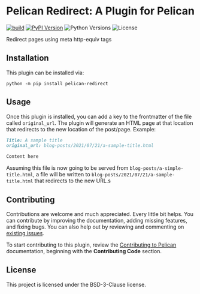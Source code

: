Pelican Redirect: A Plugin for Pelican
====================================================

[![build](https://github.com/bryanwweber/pelican-redirect/actions/workflows/main.yml/badge.svg)](https://github.com/bryanwweber/pelican-redirect/actions/workflows/main.yml)
[![PyPI Version](https://img.shields.io/pypi/v/pelican-redirect)](https://pypi.org/project/pelican-redirect/)
![Python Versions](https://img.shields.io/pypi/pyversions/pelican-redirect)
![License](https://img.shields.io/pypi/l/pelican-redirect?color=blue)

Redirect pages using meta http-equiv tags

Installation
------------

This plugin can be installed via:

```shell
python -m pip install pelican-redirect
```

Usage
-----

Once this plugin is installed, you can add a key to the frontmatter of the file called `original_url`. The plugin will generate an HTML page at that location that redirects to the new location of the post/page. Example:

```markdown
Title: A sample title
original_url: blog-posts/2021/07/21/a-sample-title.html

Content here
```

Assuming this file is now going to be served from `blog-posts/a-simple-title.html`, a file will be written to `blog-posts/2021/07/21/a-sample-title.html` that redirects to the new URL.s

Contributing
------------

Contributions are welcome and much appreciated. Every little bit helps. You can contribute by improving the documentation, adding missing features, and fixing bugs. You can also help out by reviewing and commenting on [existing issues][].

To start contributing to this plugin, review the [Contributing to Pelican][] documentation, beginning with the **Contributing Code** section.

[existing issues]: https://github.com/bryanwweber/pelican-redirect/issues
[Contributing to Pelican]: https://docs.getpelican.com/en/latest/contribute.html

License
-------

This project is licensed under the BSD-3-Clause license.
